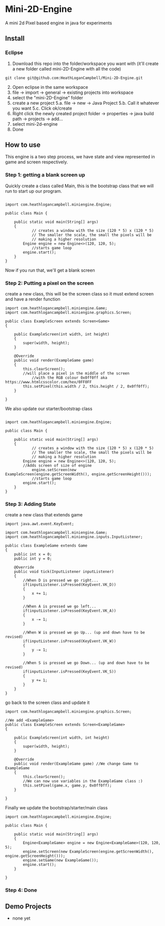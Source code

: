 # Mini-2D-Engine
A mini 2d Pixel based engine in java for experiments 

## Install

### Eclipse
1. Download this repo into the folder/workspace you want with (it'll create a new folder called mini-2D-Engine with all the code)
```
git clone git@github.com:HeathLoganCampbell/Mini-2D-Engine.git
```

2. Open eclipse in the same workspace
3. file -> import -> general -> existing projects into workspace
4. select the "mini-2D-Engine" folder
5. create a new project
  5.a. file -> new -> Java Project
  5.b. Call it whatever you want
  5.c. Click ok/create
6. Right click the newly created project folder -> properties -> java build path -> projects -> add...
7. select mini-2d-engine 
8. Done

## How to use

This engine is a two step process, we have state and view represented in game and screen respectively. 

### Step 1: getting a blank screen up
Quickly create a class called Main, this is the bootstrap class that we will run to start up our program.
```

import com.heathlogancampbell.miniengine.Engine;

public class Main {

	public static void main(String[] args) 
	{
    		// creates a window with the size (120 * 5) x (120 * 5)
    		// The smaller the scale, the small the pixels will be
    		// making a higher resolution
		Engine engine = new Engine<>(120, 120, 5);
    		//starts game loop
		engine.start();
	}
}
```

Now if you run that, we'll get a blank screen

### Step 2: Putting a pixel on the screen
create a new class, this will be the screen class so it must extend screen and have a render function
```
import com.heathlogancampbell.miniengine.Game;
import com.heathlogancampbell.miniengine.graphics.Screen;

public class ExampleScreen extends Screen<Game>
{

	public ExampleScreen(int width, int height) 
	{
		super(width, height);
	}
	
	@Override
	public void render(ExampleGame game)
	{
		this.clearScreen();
		//will place a pixel in the middle of the screen
    		//with the RGB colour 0x0ff0ff aka https://www.htmlcsscolor.com/hex/0FF0FF
		this.setPixel(this.width / 2, this.height / 2, 0x0ff0ff);
	}

}
```

We also update our starter/bootstrap class
```

import com.heathlogancampbell.miniengine.Engine;

public class Main {

	public static void main(String[] args) 
	{
    		// creates a window with the size (120 * 5) x (120 * 5)
    		// The smaller the scale, the small the pixels will be
    		// making a higher resolution
		Engine engine = new Engine<>(120, 120, 5);
   		//Adds screen of size of engine
    		engine.setScreen(new ExampleScreen(engine.getScreenWidth(), engine.getScreenHeight()));
    		//starts game loop
		engine.start();
	}
}
```

### Step 3: Adding State
create a new class that extends game
```
import java.awt.event.KeyEvent;

import com.heathlogancampbell.miniengine.Game;
import com.heathlogancampbell.miniengine.inputs.InputListener;

public class ExampleGame extends Game
{
	public int x = 0;
	public int y = 0;
	
	@Override
	public void tick(InputListener inputListener)
	{	
		//When D is pressed we go right...
		if(inputListener.isPressed(KeyEvent.VK_D))
		{
			x += 1;
		}
		
		//When A is pressed we go left...
		if(inputListener.isPressed(KeyEvent.VK_A))
		{
			x -= 1;
		}
		
		//When W is pressed we go Up... (up and down have to be revised)
		if(inputListener.isPressed(KeyEvent.VK_W))
		{
			y -= 1;
		}
		
		//When S is pressed we go Down... (up and down have to be revised)
		if(inputListener.isPressed(KeyEvent.VK_S))
		{
			y += 1;
		}
	}
}
```

go back to the screen class and update it
```
import com.heathlogancampbell.miniengine.graphics.Screen;

//We add <ExampleGame> 
public class ExampleScreen extends Screen<ExampleGame>
{

	public ExampleScreen(int width, int height) 
	{
		super(width, height);
	}
	
	@Override
	public void render(ExampleGame game) //We change Game to ExampleGame 
	{
		this.clearScreen();
		//We can now use variables in the ExampleGame class :)
		this.setPixel(game.x, game.y, 0x0ff0ff);
	}

}

```

Finally we update the bootstrap/starter/main class
```
import com.heathlogancampbell.miniengine.Engine;

public class Main {

	public static void main(String[] args) 
	{
		Engine<ExampleGame> engine = new Engine<ExampleGame>(120, 120, 5);
		engine.setScreen(new ExampleScreen(engine.getScreenWidth(), engine.getScreenHeight()));
		engine.setGame(new ExampleGame());
		engine.start();
	}

}
```

### Step 4: Done

## Demo Projects
* none yet
